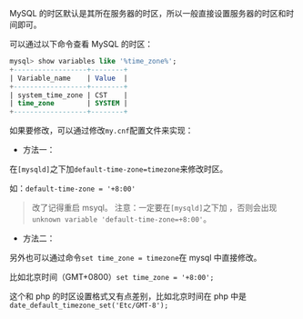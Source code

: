 MySQL 的时区默认是其所在服务器的时区，所以一般直接设置服务器的时区和时间即可。

可以通过以下命令查看 MySQL 的时区：

```sql
mysql> show variables like '%time_zone%';   
+------------------+--------+   
| Variable_name    | Value  |   
+------------------+--------+   
| system_time_zone | CST    |    
| time_zone        | SYSTEM |    
+------------------+--------+   
```

如果要修改，可以通过修改`my.cnf`配置文件来实现：

- 方法一：

在`[mysqld]`之下加`default-time-zone=timezone`来修改时区。

如：`default-time-zone = '+8:00'`

> 改了记得重启 msyql。
> 注意：一定要在`[mysqld]`之下加 ，否则会出现`unknown variable 'default-time-zone=+8:00'`。

- 方法二：

另外也可以通过命令`set time_zone = timezone`在 mysql 中直接修改。

比如北京时间（GMT+0800）`set time_zone = '+8:00';`

这个和 php 的时区设置格式又有点差别，比如北京时间在 php 中是`date_default_timezone_set('Etc/GMT-8');`

